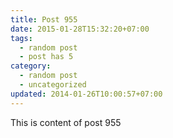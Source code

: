 ```yaml
---
title: Post 955
date: 2015-01-28T15:32:20+07:00
tags:
  - random post
  - post has 5
category:
  - random post
  - uncategorized
updated: 2014-01-26T10:00:57+07:00
---
```

This is content of post 955